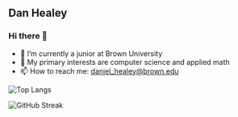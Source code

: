 ## Dan Healey

### Hi there 👋

- 🔭 I’m currently a junior at Brown University
- 🌱 My primary interests are computer science and applied math
- 📫 How to reach me: daniel_healey@brown.edu

![Top Langs](https://github-readme-stats.vercel.app/api/top-langs/?username=danhealey)

![GitHub Streak](http://github-readme-streak-stats.herokuapp.com?user=danhealey)

